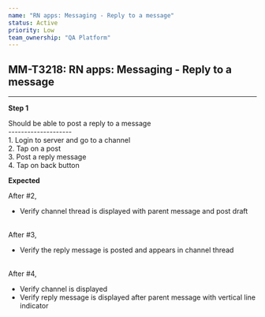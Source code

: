 ```yaml
---
name: "RN apps: Messaging - Reply to a message"
status: Active
priority: Low
team_ownership: "QA Platform"
---
```


## MM-T3218: RN apps: Messaging - Reply to a message

---

**Step 1**

Should be able to post a reply to a message\
\--------------------\
1\. Login to server and go to a channel\
2\. Tap on a post\
3\. Post a reply message\
4\. Tap on back button

**Expected**

After #2,

- Verify channel thread is displayed with parent message and post draft

\
After #3,

- Verify the reply message is posted and appears in channel thread

\
After #4,

- Verify channel is displayed
- Verify reply message is displayed after parent message with vertical line indicator
